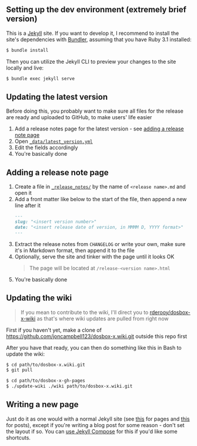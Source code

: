 ## Setting up the dev environment (extremely brief version)

This is a [Jekyll](https://jekyllrb.com/) site. If you want to develop it, I recommend to install the site's dependencies with [Bundler](https://bundler.io), assuming that you have Ruby 3.1 installed:
```sh
$ bundle install
```

Then you can utilize the Jekyll CLI to preview your changes to the site locally and live:
```sh
$ bundle exec jekyll serve
```

## Updating the latest version

Before doing this, you probably want to make sure all files for the release are ready and uploaded to GitHub, to make users' life easier

1. Add a release notes page for the latest version - see [adding a release note page](#adding-a-release-note-page)
2. Open [`_data/latest_version.yml`](_data/latest_version.yml)
3. Edit the fields accordingly
4. You're basically done

## Adding a release note page

1. Create a file in [`_release_notes/`](_release_notes/) by the name of `<release name>.md` and open it
2. Add a front matter like below to the start of the file, then append a new line after it
    ```markdown
    ---
    slug: "<insert version number>"
    date: "<insert release date of version, in MMMM D, YYYY format>"
    ---
    ```
3. Extract the release notes from `CHANGELOG` or write your own, make sure it's in Markdown format, then append it to the file
4. Optionally, serve the site and tinker with the page until it looks OK
    > The page will be located at `/release-<version name>.html`
5. You're basically done

## Updating the wiki

> If you mean to contribute to the wiki, I'll direct you to [rderooy/dosbox-x-wiki](https://github.com/rderooy/dosbox-x-wiki) as that's where wiki updates are pulled from right now

First if you haven't yet, make a clone of https://github.com/joncampbell123/dosbox-x.wiki.git outside this repo first

After you have that ready, you can then do something like this in Bash to update the wiki:
```bash
$ cd path/to/dosbox-x.wiki.git
$ git pull

$ cd path/to/dosbox-x-gh-pages
$ ./update-wiki ./wiki path/to/dosbox-x.wiki.git
```

## Writing a new page

Just do it as one would with a normal Jekyll site (see [this](https://jekyllrb.com/docs/pages/) for pages and [this](https://jekyllrb.com/docs/posts/) for posts), except if you're writing a blog post for some reason - don't set the layout if so. You can [use Jekyll Compose](https://github.com/jekyll/jekyll-compose#usage) for this if you'd like some shortcuts.